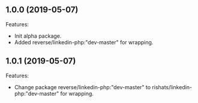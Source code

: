 ## 1.0.0 (2019-05-07)

Features:

  - Init alpha package.
  - Added reverse/linkedin-php:"dev-master" for wrapping.
  
## 1.0.1 (2019-05-07)

Features:

- Change package reverse/linkedin-php:"dev-master" to rishats/linkedin-php:"dev-master" for wrapping.
